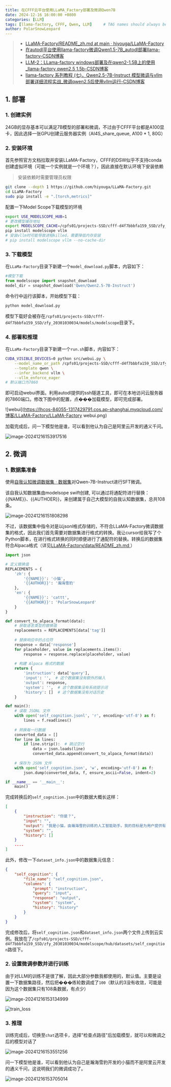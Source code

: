 ```yaml
---
title: 在CFFF云平台使用LLaMA_Factory部署及微调Qwen7B   
date: 2024-12-16 16:00:00 +0800
categories: [LLM]
tags: [llama-factory, CFFF, Qwen, LLM]     # TAG names should always be lowercase
author: PolarSnowLeopard
---
```


> - [LLaMA-Factory/README_zh.md at main · hiyouga/LLaMA-Factory](https://github.com/hiyouga/LLaMA-Factory/blob/main/README_zh.md)
> - [在autodl平台使用llama-factory微调Qwen1.5-7B_autodl部署llama-factory-CSDN博客](https://blog.csdn.net/yidao0618/article/details/138380934)
> - [LLM-2：LLama-factory windows部署及在qwen2-1.5B上的使用_llama-factory qwen2.5 1.5b-CSDN博客](https://blog.csdn.net/m0_61933618/article/details/141856570)
> - [llama-factory 系列教程 (七)，Qwen2.5-7B-Instruct 模型微调与vllm部署详细流程实战_微调qwen2.5后使用vllm运行-CSDN博客](https://blog.csdn.net/sjxgghg/article/details/144016723)

## 1. 部署

### 1. 创建实例

24GB的显存基本可以满足7B模型的部署和微调，不过由于CFFF平台都是A100显卡，因此选择一张GPU创建云服务器实例（AI4S_share_queue, A100 * 1, 80G）



### 2. 安装环境

首先参照官方文档拉取并安装LLaMA-Factory，CFFF的DSW似乎不支持conda创建虚拟环境（可能一个实例就是一个环境？），因此直接在默认环境下安装依赖

> 安装依赖时需要管理员权限

```sh
git clone --depth 1 https://github.com/hiyouga/LLaMA-Factory.git
cd LLaMA-Factory
sudo pip install -e ".[torch,metrics]"
```

配置一下Model Scope下载模型的环境

```sh
export USE_MODELSCOPE_HUB=1
# 更改模型缓存地址
export MODELSCOPE_CACHE=/cpfs01/projects-SSD/cfff-d4f7bbbfa159_SSD/zfy_20301030034/modelscope
pip install modelscope vllm
# 安装vllm时可能导致进程killed，需要降低内存安装
# pip install modelscope vllm --no-cache-dir
```



### 3. 下载模型

在`LLaMa-Factory`目录下新建一个`model_download.py`脚本，内容如下：

```python
#模型下载
from modelscope import snapshot_download
model_dir = snapshot_download('Qwen/Qwen2.5-7B-Instruct')
```

命令行中运行该脚本，开始模型下载：

```sh
python model_download.py
```

模型下载好会被存在`/cpfs01/projects-SSD/cfff-d4f7bbbfa159_SSD/zfy_20301030034/models/modelscope`目录下。



### 4. 部署和推理

在`LLaMa-Factory`目录下新建一个`run.sh`脚本，内容如下：

```sh
CUDA_VISIBLE_DEVICES=0 python src/webui.py \
    --model_name_or_path /cpfs01/projects-SSD/cfff-d4f7bbbfa159_SSD/zfy_20301030034/models/modelscope/hub/Qwen/Qwen2___5-7B-Instruct \
    --template qwen \
    --infer_backend vllm \
	--vllm_enforce_eager
# 默认端口为7860
```

即可启动webui界面。利用autodl提供的ssh隧道工具，即可在本地访问云服务器的7860端口。修改下图中的配置，点���加载模型，即可完成部署。

![webui](https://lhcos-84055-1317429791.cos.ap-shanghai.myqcloud.com/博客/LLaMA-Factory/LLaMA-Factory webui.png)

加载完成后，问一下模型他是谁，可以看到他认为自己是阿里云开发的通义千问。

![image-20241216153917516](https://lhcos-84055-1317429791.cos.ap-shanghai.myqcloud.com/博客/LLaMA-Factory/qwen自我认知.png)



## 2. 微调

### 1. 数据集准备

使用[自我认知微调数据集 · 数据集](https://www.modelscope.cn/datasets/swift/self-cognition/)对Qwen-7B-Instruct进行SFT微调。

该自我认知数据集由modelsope swift创建, 可以通过将通配符进行替换：{{NAME}}、{{AUTHOER}}，来创建属于自己大模型的自我认知数据集，总共108条。

![image-20241216151808298](https://lhcos-84055-1317429791.cos.ap-shanghai.myqcloud.com/博客/LLaMA-Factory/modelscope自我认知数据集.png)

不过，该数据集中指令对是以jsonl格式存储的，不符合LLaMA-Factory微调数据集的格式，因此我们首先需要对数据集进行格式的转换。我让cursor给我写了个Python脚本，在进行格式转换的同时顺便进行了通配符的替换。转换后的数据集符合Alpaca格式（详见[LLaMA-Factory/data/README_zh.md ](https://github.com/hiyouga/LLaMA-Factory/blob/main/data/README_zh.md)）

```python
import json

# 定义替换值
REPLACEMENTS = {
    'zh': {
        '{{NAME}}': '小猫',
        '{{AUTHOR}}': '瀚海雪豹'
    },
    'en': {
        '{{NAME}}': 'cattt',
        '{{AUTHOR}}': 'PolarSnowLeopard'
    }
}

def convert_to_alpaca_format(data):
    # 获取语言类型的替换值
    replacements = REPLACEMENTS[data['tag']]
    
    # 替换响应中的占位符
    response = data['response']
    for placeholder, value in replacements.items():
        response = response.replace(placeholder, value)
    
    # 构建 Alpaca 格式的数据
    return {
        'instruction': data['query'],
        'input': '',  # 这个数据集没有额外的输入
        'output': response,
        'system': '',  # 这个数据集没有系统提示词
        'history': []  # 这个数据集没有对话历史
    }

def main():
    # 读取 JSONL 文件
    with open('self_cognition.jsonl', 'r', encoding='utf-8') as f:
        lines = f.readlines()
    
    # 转换每一行数据
    converted_data = []
    for line in lines:
        if line.strip():  # 跳过空行
            data = json.loads(line)
            converted_data.append(convert_to_alpaca_format(data))
    
    # 保存为 JSON 文件
    with open('self_cognition.json', 'w', encoding='utf-8') as f:
        json.dump(converted_data, f, ensure_ascii=False, indent=2)

if __name__ == '__main__':
    main()

```

完成转换后的`self_cognition.json`中的数据大概长这样：

```json
[
    {
        "instruction": "你是？",
    	"input": "",
    	"output": "我是小猫，由瀚海雪豹训练的人工智能助手。我的目标是为用户提供有用、准确和及时的信息，并通过各种方式帮助用户进	行有效的沟通。请告诉我有什么可以帮助您的呢？",
    	"system": "",
    	"history": []
  	}
    ....
]
```

此外，修改一下`dataset_info.json`中的数据集元信息：

```json
{
    "self_cognition": {
        "file_name": "self_cognition.json",
        "columns": {
            "prompt": "instruction",
            "query": "input",
            "response": "output",
            "system": "system",
            "history": "history"
        }
    }
}
```

完成修改后，将`self_cognition.json`和`dataset_info.json`两个文件上传到云实例。我放在了`/cpfs01/projects-SSD/cfff-d4f7bbbfa159_SSD/zfy_20301030034/modelscope/hub/datasets/self_cognition`路径下。

### 2. 设置微调参数并进行训练

由于对LLM的训练不是很了解，因此大部分参数我都使用的，默认值。主要是设置一下数据集路径，然后把���练轮数调成了`100`（默认的3没有收敛，可能是因为这个数据集只有108条数据，有点少）

![image-20241216153134999](https://lhcos-84055-1317429791.cos.ap-shanghai.myqcloud.com/博客/LLaMA-Factory/微调设置.png)

![train_loss](https://lhcos-84055-1317429791.cos.ap-shanghai.myqcloud.com/博客/LLaMA-Factory/train_loss.png)

### 3. 推理

训练完成后，切换至`chat`选项卡，选择"检查点路径"后加载模型，就可以和微调之后的模型对话了

![image-20241216153551256](https://lhcos-84055-1317429791.cos.ap-shanghai.myqcloud.com/博客/LLaMA-Factory/微调后推理设置.png)

问一下模型他是谁，可以看到他认为自己是瀚海雪豹开发的小猫而不是阿里云开发的通义千问，这说明我们的微调成功了。

![image-20241216153705014](https://lhcos-84055-1317429791.cos.ap-shanghai.myqcloud.com/博客/LLaMA-Factory/微调后自我认知.png)
